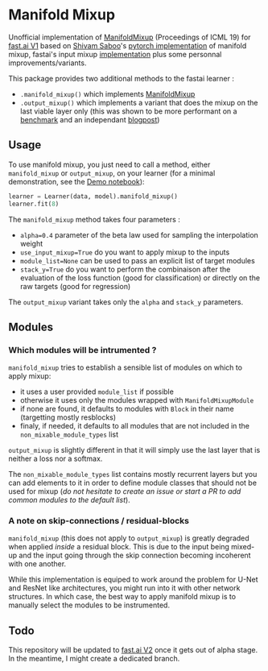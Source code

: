 # Manifold Mixup

Unofficial implementation of [ManifoldMixup](http://proceedings.mlr.press/v97/verma19a/verma19a.pdf) (Proceedings of ICML 19) for [fast.ai V1](https://docs.fast.ai/index.html) based on [Shivam Saboo](https://github.com/shivamsaboo17)'s [pytorch implementation](https://github.com/shivamsaboo17/ManifoldMixup) of manifold mixup, fastai's input mixup [implementation](https://docs.fast.ai/callbacks.mixup.html) plus some personnal improvements/variants.

This package provides two additional methods to the fastai learner :
- `.manifold_mixup()` which implements [ManifoldMixup](http://proceedings.mlr.press/v97/verma19a/verma19a.pdf)
- `.output_mixup()` which implements a variant that does the mixup on the last viable layer only (this was shown to be more performant on a [benchmark](https://forums.fast.ai/t/mixup-data-augmentation/22764/64) and an independant [blogpost](https://medium.com/analytics-vidhya/better-result-with-mixup-at-final-layer-e9ba3a4a0c41))

## Usage

To use manifold mixup, you just need to call a method, either `manifold_mixup` or `output_mixup`, on your learner (for a minimal demonstration, see the [Demo notebook](https://github.com/nestordemeure/ManifoldMixup/blob/master/Demo.ipynb)):

```python
learner = Learner(data, model).manifold_mixup()
learner.fit(8)
```

The `manifold_mixup` method takes four parameters :
- `alpha=0.4` parameter of the beta law used for sampling the interpolation weight
- `use_input_mixup=True` do you want to apply mixup to the inputs
- `module_list=None` can be used to pass an explicit list of target modules
- `stack_y=True` do you want to perform the combinaison after the evaluation of the loss function (good for classification) or directly on the raw targets (good for regression)

The `output_mixup` variant takes only the `alpha` and `stack_y` parameters.

## Modules

### Which modules will be intrumented ?

`manifold_mixup` tries to establish a sensible list of modules on which to apply mixup:
- it uses a user provided `module_list` if possible
- otherwise it uses only the modules wrapped with `ManifoldMixupModule`
- if none are found, it defaults to modules with `Block` in their name (targetting mostly resblocks)
- finaly, if needed, it defaults to all modules that are not included in the `non_mixable_module_types` list

`output_mixup` is slightly different in that it will simply use the last layer that is neither a loss nor a softmax.

The `non_mixable_module_types` list contains mostly recurrent layers but you can add elements to it in order to define module classes that should not be used for mixup (*do not hesitate to create an issue or start a PR to add common modules to the default list*).

### A note on skip-connections / residual-blocks

`manifold_mixup` (this does not apply to `output_mixup`) is greatly degraded when applied *inside* a residual block.
This is due to the input being mixed-up and the input going through the skip connection becoming incoherent with one another.

While this implementation is equiped to work around the problem for U-Net and ResNet like architectures, you might run into it with other network structures.
In which case, the best way to apply manifold mixup is to manually select the modules to be instrumented.

## Todo

This repository will be updated to [fast.ai V2](http://dev.fast.ai/) once it gets out of alpha stage.
In the meantime, I might create a dedicated branch.
